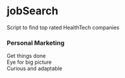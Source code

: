 # jobSearch
Script to find top rated HealthTech companies

### Personal Marketing  
Get things done  
Eye for big picture  
Curious and adaptable  